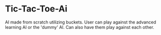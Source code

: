 # Tic-Tac-Toe-Ai
AI made from scratch utilizing buckets. User can play against the advanced learning AI or the 'dummy' AI. Can also have them play against each other. 
